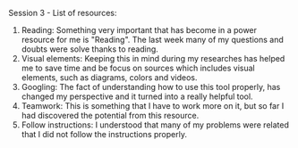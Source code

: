 Session 3 - List of resources:
1. Reading: Something very important that has become in a power resource for me is "Reading". The last week many of my questions and doubts were solve thanks to reading.
2. Visual elements: Keeping this in mind during my researches has helped me to save time and be focus on sources which includes visual elements, such as diagrams, colors and videos.  
3. Googling: The fact of understanding how to use this tool properly, has changed my perspective and it turned into a really helpful tool.
4. Teamwork: This is something that I have to work more on it, but so far I had discovered the potential from this resource.
5. Follow instructions: I understood that many of my problems were related that I did not follow the instructions properly. 
